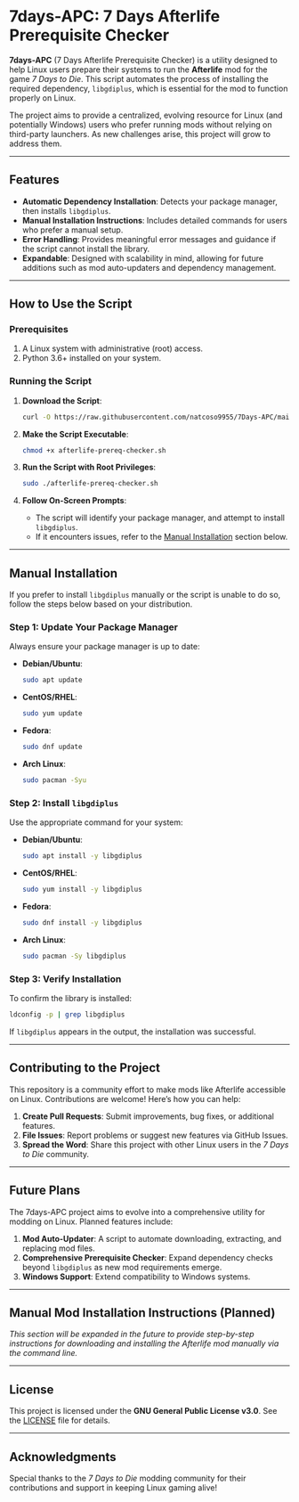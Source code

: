 
# 7days-APC: 7 Days Afterlife Prerequisite Checker

**7days-APC** (7 Days Afterlife Prerequisite Checker) is a utility designed to help Linux users prepare their systems to run the **Afterlife** mod for the game *7 Days to Die*. This script automates the process of installing the required dependency, `libgdiplus`, which is essential for the mod to function properly on Linux.

The project aims to provide a centralized, evolving resource for Linux (and potentially Windows) users who prefer running mods without relying on third-party launchers. As new challenges arise, this project will grow to address them.

---

## Features

- **Automatic Dependency Installation**: Detects your package manager, then installs `libgdiplus`.
- **Manual Installation Instructions**: Includes detailed commands for users who prefer a manual setup.
- **Error Handling**: Provides meaningful error messages and guidance if the script cannot install the library.
- **Expandable**: Designed with scalability in mind, allowing for future additions such as mod auto-updaters and dependency management.

---

## How to Use the Script

### Prerequisites

1. A Linux system with administrative (root) access.
2. Python 3.6+ installed on your system.

### Running the Script

1. **Download the Script**:
   ```bash
   curl -O https://raw.githubusercontent.com/natcoso9955/7Days-APC/main/afterlife_prereq_checker.sh
   ```

2. **Make the Script Executable**:
   ```bash
   chmod +x afterlife-prereq-checker.sh
   ```

3. **Run the Script with Root Privileges**:
   ```bash
   sudo ./afterlife-prereq-checker.sh
   ```

4. **Follow On-Screen Prompts**:
   - The script will identify your package manager, and attempt to install `libgdiplus`.
   - If it encounters issues, refer to the [Manual Installation](#manual-installation) section below.

---

## Manual Installation

If you prefer to install `libgdiplus` manually or the script is unable to do so, follow the steps below based on your distribution.

### Step 1: Update Your Package Manager
Always ensure your package manager is up to date:
- **Debian/Ubuntu**:
  ```bash
  sudo apt update
  ```
- **CentOS/RHEL**:
  ```bash
  sudo yum update
  ```
- **Fedora**:
  ```bash
  sudo dnf update
  ```
- **Arch Linux**:
  ```bash
  sudo pacman -Syu
  ```

### Step 2: Install `libgdiplus`
Use the appropriate command for your system:
- **Debian/Ubuntu**:
  ```bash
  sudo apt install -y libgdiplus
  ```
- **CentOS/RHEL**:
  ```bash
  sudo yum install -y libgdiplus
  ```
- **Fedora**:
  ```bash
  sudo dnf install -y libgdiplus
  ```
- **Arch Linux**:
  ```bash
  sudo pacman -Sy libgdiplus
  ```

### Step 3: Verify Installation
To confirm the library is installed:
```bash
ldconfig -p | grep libgdiplus
```
If `libgdiplus` appears in the output, the installation was successful.

---

## Contributing to the Project

This repository is a community effort to make mods like Afterlife accessible on Linux. Contributions are welcome! Here’s how you can help:

1. **Create Pull Requests**: Submit improvements, bug fixes, or additional features.
2. **File Issues**: Report problems or suggest new features via GitHub Issues.
3. **Spread the Word**: Share this project with other Linux users in the *7 Days to Die* community.

---

## Future Plans

The 7days-APC project aims to evolve into a comprehensive utility for modding on Linux. Planned features include:

1. **Mod Auto-Updater**: A script to automate downloading, extracting, and replacing mod files.
2. **Comprehensive Prerequisite Checker**: Expand dependency checks beyond `libgdiplus` as new mod requirements emerge.
3. **Windows Support**: Extend compatibility to Windows systems.

---

## Manual Mod Installation Instructions (Planned)

*This section will be expanded in the future to provide step-by-step instructions for downloading and installing the Afterlife mod manually via the command line.*

---

## License

This project is licensed under the **GNU General Public License v3.0**. See the [LICENSE](LICENSE) file for details.

---

## Acknowledgments

Special thanks to the *7 Days to Die* modding community for their contributions and support in keeping Linux gaming alive!
